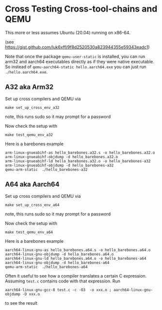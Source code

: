 # Cross Testing Cross-tool-chains and QEMU

This more or less assumes Ubuntu (20.04) running on x86-64.

(see https://gist.github.com/luk6xff/9f8d2520530a823944355e59343eadc1)


Note that once the package `qemu-user-static` is installed, you can 
run arm32 and aarch64 executables directly as if they were native executable.
So instead of `qemu-aarch64-static hello.aarch64.exe` you can just run `./hello.aarch64.exe`.

## A32 aka Arm32

Set up cross compilers and QEMU via

```
make set_up_cross_env_a32
```

note, this runs sudo so it may prompt for a password

Now check the setup with

```
make test_qemu_env_a32
```

Here is a barebones example

```
arm-linux-gnueabihf-as hello_barebones.a32.s -o hello_barebones.a32.o
arm-linux-gnueabihf-objdump -d hello_barebones.a32.o
arm-linux-gnueabihf-ld hello_barebones.a32.o -o hello_barebones-a32
arm-linux-gnueabihf-objdump -d hello_barebones-a32
qemu-arm-static  ./hello_barebones-a32 
```

  
## A64 aka Aarch64


Set up cross compilers and QEMU via

```
make set_up_cross_env_a64
```

note, this runs sudo so it may prompt for a password

Now check the setup with

```
make test_qemu_env_a64
```

Here is a barebones example

```
aarch64-linux-gnu-as hello_barebones.a64.s -o hello_barebones.a64.o
aarch64-linux-gnu-objdump -d hello_barebones.a64.o
aarch64-linux-gnu-ld hello_barebones.a64.o -o hello_barebones-a64
aarch64-linux-gnu-objdump -d hello_barebones-a64
qemu-arm-static  ./hello_barebones-a64
```

Often it useful to see how a compiler translates a certain C expression.
Assuming `test.c` contains code with that expression. Run
```
aarch64-linux-gnu-gcc-8 test.c -c -O3  -o xxx.o ; aarch64-linux-gnu-objdump -D xxx.o
```
to see the result
